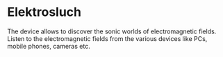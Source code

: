 # Elektrosluch
The device allows to discover the sonic worlds of electromagnetic fields.  Listen to the electromagnetic fields from the various devices like PCs, mobile phones, cameras etc.
